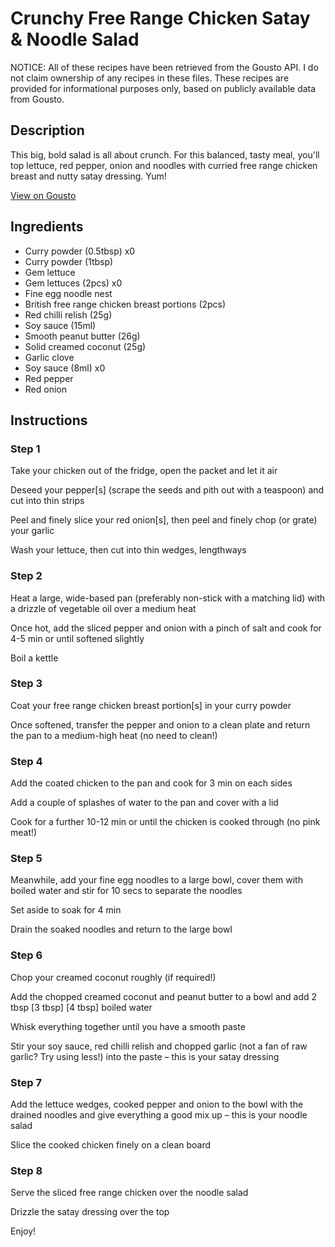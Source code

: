 # Crunchy Free Range Chicken Satay & Noodle Salad

NOTICE: All of these recipes have been retrieved from the Gousto API. I do not claim ownership of any recipes in these files. These recipes are provided for informational purposes only, based on publicly available data from Gousto.

## Description

This big, bold salad is all about crunch. For this balanced, tasty meal, you'll top lettuce, red pepper, onion and noodles with curried free range chicken breast and nutty satay dressing. Yum! 

[View on Gousto](https://www.gousto.co.uk/recipes/cookbook/crunchy-free-range-chicken-satay-noodle-salad)

## Ingredients

- Curry powder (0.5tbsp) x0
- Curry powder (1tbsp)
- Gem lettuce
- Gem lettuces (2pcs) x0
- Fine egg noodle nest
- British free range chicken breast portions (2pcs)
- Red chilli relish (25g)
- Soy sauce (15ml)
- Smooth peanut butter (26g)
- Solid creamed coconut (25g)
- Garlic clove
- Soy sauce (8ml) x0
- Red pepper
- Red onion

## Instructions


### Step 1

Take your chicken out of the fridge, open the packet and let it air

Deseed your pepper[s] (scrape the seeds and pith out with a teaspoon) and cut into thin strips

Peel and finely slice your red onion[s], then peel and finely chop (or grate) your garlic

Wash your lettuce, then cut into thin wedges, lengthways


### Step 2

Heat a large, wide-based pan (preferably non-stick with a matching lid) with a drizzle of vegetable oil over a medium heat

Once hot, add the sliced pepper and onion with a pinch of salt and cook for 4-5 min or until softened slightly

Boil a kettle


### Step 3

Coat your free range chicken breast portion[s] in your curry powder

Once softened, transfer the pepper and onion to a clean plate and return the pan to a medium-high heat (no need to clean!)


### Step 4

Add the coated chicken to the pan and cook for 3 min on each sides

Add a couple of splashes of water to the pan and cover with a lid

Cook for a further 10-12 min or until the chicken is cooked through (no pink meat!)


### Step 5

Meanwhile, add your fine egg noodles to a large bowl, cover them with boiled water and stir for 10 secs to separate the noodles

Set aside to soak for 4 min

Drain the soaked noodles and return to the large bowl


### Step 6

Chop your creamed coconut roughly (if required!)

Add the chopped creamed coconut and peanut butter to a bowl and add 2 tbsp<span class="text-purple"> [3 tbsp]</span><span class="text-danger"> [4 tbsp]</span> boiled water

Whisk everything together until you have a smooth paste

Stir your soy sauce, red chilli relish and chopped garlic (not a fan of raw garlic? Try using less!) into the paste – this is your satay dressing


### Step 7

Add the lettuce wedges, cooked pepper and onion to the bowl with the drained noodles and give everything a good mix up – this is your noodle salad

Slice the cooked chicken finely on a clean board

### Step 8

Serve the sliced free range chicken over the noodle salad

Drizzle the satay dressing over the top

Enjoy!

